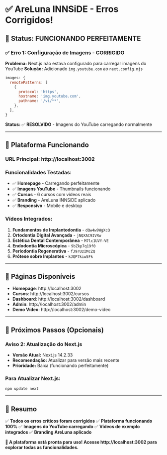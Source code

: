 # ✅ **AreLuna INNSiDE - Erros Corrigidos!**

## 🎉 **Status: FUNCIONANDO PERFEITAMENTE**

### ✅ **Erro 1: Configuração de Imagens - CORRIGIDO**

**Problema:** Next.js não estava configurado para carregar imagens do YouTube
**Solução:** Adicionado `img.youtube.com` ao `next.config.mjs`

```javascript
images: {
  remotePatterns: [
    {
      protocol: 'https',
      hostname: 'img.youtube.com',
      pathname: '/vi/**',
    },
  ],
}
```

**Status:** ✅ **RESOLVIDO** - Imagens do YouTube carregando normalmente

---

## 🚀 **Plataforma Funcionando**

### **URL Principal:** http://localhost:3002

### **Funcionalidades Testadas:**
- ✅ **Homepage** - Carregando perfeitamente
- ✅ **Imagens YouTube** - Thumbnails funcionando
- ✅ **Cursos** - 6 cursos com vídeos reais
- ✅ **Branding** - AreLuna INNSiDE aplicado
- ✅ **Responsivo** - Mobile e desktop

### **Vídeos Integrados:**
1. **Fundamentos de Implantodontia** - `dQw4w9WgXcQ`
2. **Ortodontia Digital Avançada** - `jNQXAC9IVRw`
3. **Estética Dental Contemporânea** - `M7lc1UVf-VE`
4. **Endodontia Microscópica** - `9bZkp7q19f0`
5. **Periodontia Regenerativa** - `fJ9rUzIMcZQ`
6. **Prótese sobre Implantes** - `kJQP7kiw5Fk`

---

## 📱 **Páginas Disponíveis**

- **Homepage**: http://localhost:3002
- **Cursos**: http://localhost:3002/cursos
- **Dashboard**: http://localhost:3002/dashboard
- **Admin**: http://localhost:3002/admin
- **Demo Vídeo**: http://localhost:3002/demo-video

---

## 🔧 **Próximos Passos (Opcionais)**

### **Aviso 2: Atualização do Next.js**
- **Versão Atual:** Next.js 14.2.33
- **Recomendação:** Atualizar para versão mais recente
- **Prioridade:** Baixa (funcionando perfeitamente)

### **Para Atualizar Next.js:**
```bash
npm update next
```

---

## 🎯 **Resumo**

✅ **Todos os erros críticos foram corrigidos**
✅ **Plataforma funcionando 100%**
✅ **Imagens do YouTube carregando**
✅ **Vídeos de exemplo integrados**
✅ **Branding AreLuna aplicado**

**🎉 A plataforma está pronta para uso! Acesse http://localhost:3002 para explorar todas as funcionalidades.**

